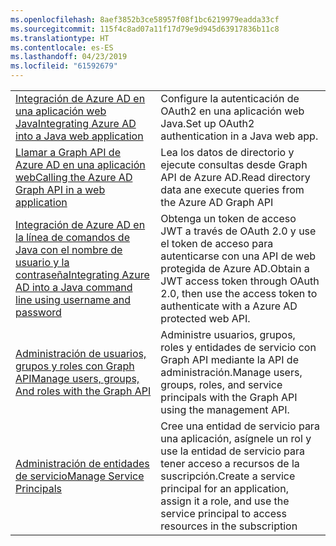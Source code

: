 ```yaml
---
ms.openlocfilehash: 8aef3852b3ce58957f08f1bc6219979eadda33cf
ms.sourcegitcommit: 115f4c8ad07a11f17d79e9d945d63917836b11c8
ms.translationtype: HT
ms.contentlocale: es-ES
ms.lasthandoff: 04/23/2019
ms.locfileid: "61592679"
---
```

|  |  |
|---------|---------|
| <span data-ttu-id="daa44-101">[Integración de Azure AD en una aplicación web Java][1]</span><span class="sxs-lookup"><span data-stu-id="daa44-101">[Integrating Azure AD into a Java web application][1]</span></span> | <span data-ttu-id="daa44-102">Configure la autenticación de OAuth2 en una aplicación web Java.</span><span class="sxs-lookup"><span data-stu-id="daa44-102">Set up OAuth2 authentication in a Java web app.</span></span>
| <span data-ttu-id="daa44-103">[Llamar a Graph API de Azure AD en una aplicación web][2]</span><span class="sxs-lookup"><span data-stu-id="daa44-103">[Calling the Azure AD Graph API in a web application][2]</span></span> | <span data-ttu-id="daa44-104">Lea los datos de directorio y ejecute consultas desde Graph API de Azure AD.</span><span class="sxs-lookup"><span data-stu-id="daa44-104">Read directory data ane execute queries from the Azure AD Graph API</span></span> |
| <span data-ttu-id="daa44-105">[Integración de Azure AD en la línea de comandos de Java con el nombre de usuario y la contraseña][3]</span><span class="sxs-lookup"><span data-stu-id="daa44-105">[Integrating Azure AD into a Java command line using username and password][3]</span></span> | <span data-ttu-id="daa44-106">Obtenga un token de acceso JWT a través de OAuth 2.0 y use el token de acceso para autenticarse con una API de web protegida de Azure AD.</span><span class="sxs-lookup"><span data-stu-id="daa44-106">Obtain a JWT access token through OAuth 2.0, then use the access token to authenticate with a Azure AD protected web API.</span></span> |
| <span data-ttu-id="daa44-107">[Administración de usuarios, grupos y roles con Graph API][4]</span><span class="sxs-lookup"><span data-stu-id="daa44-107">[Manage users, groups, And roles with the Graph API][4]</span></span> | <span data-ttu-id="daa44-108">Administre usuarios, grupos, roles y entidades de servicio con Graph API mediante la API de administración.</span><span class="sxs-lookup"><span data-stu-id="daa44-108">Manage users, groups, roles, and service principals with the Graph API using the management API.</span></span> 
| <span data-ttu-id="daa44-109">[Administración de entidades de servicio][5]</span><span class="sxs-lookup"><span data-stu-id="daa44-109">[Manage Service Principals][5]</span></span> | <span data-ttu-id="daa44-110">Cree una entidad de servicio para una aplicación, asígnele un rol y use la entidad de servicio para tener acceso a recursos de la suscripción.</span><span class="sxs-lookup"><span data-stu-id="daa44-110">Create a service principal for an application, assign it a role, and use the service principal to access resources in the subscription</span></span> | 

[1]: https://azure.microsoft.com/resources/samples/active-directory-java-webapp-openidconnect/
[2]: https://azure.microsoft.com/resources/samples/active-directory-java-graphapi-web/
[3]: https://azure.microsoft.com/resources/samples/active-directory-java-native-headless/
[4]: https://azure.microsoft.com/resources/samples/aad-java-browse-graph-and-manage-roles/
[5]: https://azure.microsoft.com/resources/samples/aad-java-manage-service-principals/